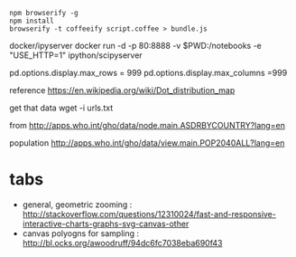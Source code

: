 ```
npm browserify -g
npm install
browserify -t coffeeify script.coffee > bundle.js
```

docker/ipyserver 
docker run -d -p 80:8888 -v $PWD:/notebooks -e "USE_HTTP=1" ipython/scipyserver

pd.options.display.max_rows = 999
pd.options.display.max_columns =999


reference
https://en.wikipedia.org/wiki/Dot_distribution_map

get that data
wget -i urls.txt 

from
http://apps.who.int/gho/data/node.main.ASDRBYCOUNTRY?lang=en

population
http://apps.who.int/gho/data/view.main.POP2040ALL?lang=en


# tabs
- general, geometric zooming : http://stackoverflow.com/questions/12310024/fast-and-responsive-interactive-charts-graphs-svg-canvas-other
- canvas polyogns for sampling : http://bl.ocks.org/awoodruff/94dc6fc7038eba690f43